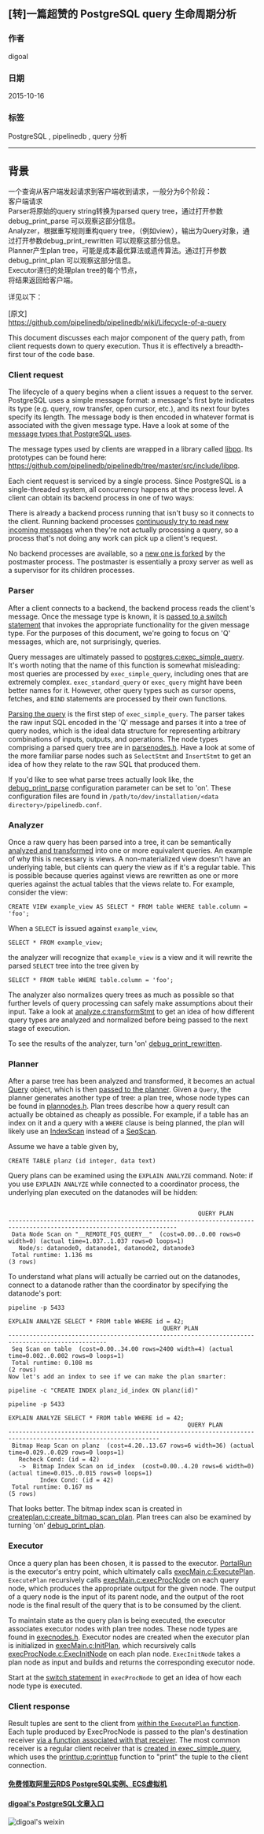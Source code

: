 ## [转]一篇超赞的 PostgreSQL query 生命周期分析   
                                                                                                                                                     
### 作者                                                                                                                                                     
digoal                                                                                                                                                     
                                                                                                                                                     
### 日期                                                                                                                                                     
2015-10-16                                                                                                                                                 
                                                                                                                                                     
### 标签                                                                                                                                                     
PostgreSQL , pipelinedb , query 分析    
                                                                                                                                                     
----                                                                                                                                                     
                                                                                                                                                     
## 背景                                         
一个查询从客户端发起请求到客户端收到请求，一般分为6个阶段：  
客户端请求  
Parser将原始的query string转换为parsed query tree，通过打开参数debug_print_parse 可以观察这部分信息。  
Analyzer，根据重写规则重构query tree，（例如view），输出为Query对象，通过打开参数debug_print_rewritten 可以观察这部分信息。  
Planner产生plan tree，可能是成本最优算法或遗传算法。通过打开参数debug_print_plan 可以观察这部分信息。  
Executor递归的处理plan tree的每个节点，  
将结果返回给客户端。  
  
详见以下：  
  
[原文]  
https://github.com/pipelinedb/pipelinedb/wiki/Lifecycle-of-a-query  
  
This document discusses each major component of the query path, from client requests down to query execution. Thus it is effectively a breadth-first tour of the code base.  
  
### Client request  
The lifecycle of a query begins when a client issues a request to the server. PostgreSQL uses a simple message format: a message's first byte indicates its type (e.g. query, row transfer, open cursor, etc.), and its next four bytes specify its length. The message body is then encoded in whatever format is associated with the given message type. Have a look at some of the [message types that PostgreSQL uses](http://www.postgresql.org/docs/9.4/static/protocol-message-formats.html).  
  
The message types used by clients are wrapped in a library called [libpq](http://www.postgresql.org/docs/9.4/static/libpq.html). Its prototypes can be found here: https://github.com/pipelinedb/pipelinedb/tree/master/src/include/libpq.  
  
Each cient request is serviced by a single process. Since PostgreSQL is a single-threaded system, all concurrency happens at the process level. A client can obtain its backend process in one of two ways:  
  
There is already a backend process running that isn't busy so it connects to the client. Running backend processes [continuously try to read new incoming messages](https://github.com/pipelinedb/pipelinedb/blob/master/src/backend/tcop/postgres.c#L4166) when they're not actually processing a query, so a process that's not doing any work can pick up a client's request.  
  
No backend processes are available, so a [new one is forked](https://github.com/pipelinedb/pipelinedb/blob/master/src/backend/postmaster/postmaster.c#L1598) by the postmaster process. The postmaster is essentially a proxy server as well as a supervisor for its children processes.  
  
### Parser  
After a client connects to a backend, the backend process reads the client's message. Once the message type is known, it is [passed to a switch statement](https://github.com/pipelinedb/pipelinedb/blob/master/src/backend/tcop/postgres.c#L4256) that invokes the appropriate functionality for the given message type. For the purposes of this document, we're going to focus on 'Q' messages, which are, not surprisingly, queries.  
  
Query messages are ultimately passed to [postgres.c:exec_simple_query](https://github.com/pipelinedb/pipelinedb/blob/master/src/backend/tcop/postgres.c#L900). It's worth noting that the name of this function is somewhat misleading: most queries are processed by ```exec_simple_query```, including ones that are extremely complex. ```exec_standard_query``` or ```exec_query``` might have been better names for it. However, other query types such as cursor opens, fetches, and ```BIND``` statements are processed by their own functions.  
  
[Parsing the query](https://github.com/pipelinedb/pipelinedb/blob/master/src/backend/tcop/postgres.c#L955) is the first step of ```exec_simple_query```. The parser takes the raw input SQL encoded in the 'Q' message and parses it into a tree of query nodes, which is the ideal data structure for representing arbitrary combinations of inputs, outputs, and operations. The node types comprising a parsed query tree are in [parsenodes.h](https://github.com/pipelinedb/pipelinedb/blob/master/src/include/nodes/parsenodes.h). Have a look at some of the more familiar parse nodes such as ```SelectStmt``` and ```InsertStmt``` to get an idea of how they relate to the raw SQL that produced them.  
  
If you'd like to see what parse trees actually look like, the [debug_print_parse](https://github.com/pipelinedb/pipelinedb/blob/master/src/backend/utils/misc/pipelinedb.conf.sample#L404) configuration parameter can be set to 'on'. These configuration files are found in ```/path/to/dev/installation/<data directory>/pipelinedb.conf```.  
  
### Analyzer  
Once a raw query has been parsed into a tree, it can be semantically [analyzed and transformed](https://github.com/pipelinedb/pipelinedb/blob/master/src/backend/tcop/postgres.c#L1112) into one or more equivalent queries. An example of why this is necessary is views. A non-materialized view doesn't have an underlying table, but clients can query the view as if it's a regular table. This is possible because queries against views are rewritten as one or more queries against the actual tables that the views relate to. For example, consider the view:  
  
```  
CREATE VIEW example_view AS SELECT * FROM table WHERE table.column = 'foo';  
```  
  
When a ```SELECT``` is issued against ```example_view```,  
  
```  
SELECT * FROM example_view;  
```  
  
the analyzer will recognize that ```example_view``` is a view and it will rewrite the parsed ```SELECT``` tree into the tree given by  
  
```  
SELECT * FROM table WHERE table.column = 'foo';  
```  
  
The analyzer also normalizes query trees as much as possible so that further levels of query processing can safely make assumptions about their input. Take a look at [analyze.c:transformStmt](https://github.com/pipelinedb/pipelinedb/blob/master/src/backend/parser/analyze.c#L229) to get an idea of how different query types are analyzed and normalized before being passed to the next stage of execution.  
  
To see the results of the analyzer, turn 'on' [debug_print_rewritten](https://github.com/pipelinedb/pipelinedb/blob/master/src/backend/utils/misc/pipelinedb.conf.sample#L405).  
  
### Planner  
After a parse tree has been analyzed and transformed, it becomes an actual [Query](https://github.com/pipelinedb/pipelinedb/blob/master/src/include/nodes/parsenodes.h#L99) object, which is then [passed to the planner](https://github.com/pipelinedb/pipelinedb/blob/master/src/backend/tcop/postgres.c#L1115). Given a ```Query```, the planner generates another type of tree: a plan tree, whose node types can be found in [plannodes.h](https://github.com/pipelinedb/pipelinedb/blob/master/src/include/nodes/plannodes.h). Plan trees describe how a query result can actually be obtained as cheaply as possible. For example, if a table has an index on it and a query with a ```WHERE``` clause is being planned, the plan will likely use an [IndexScan](https://github.com/pipelinedb/pipelinedb/blob/master/src/include/nodes/plannodes.h#L333) instead of a [SeqScan](https://github.com/pipelinedb/pipelinedb/blob/master/src/include/nodes/plannodes.h#L287).  
  
Assume we have a table given by,  
  
```  
CREATE TABLE planz (id integer, data text)  
```  
  
Query plans can be examined using the ```EXPLAIN ANALYZE``` command. Note: if you use ```EXPLAIN ANALYZE``` while connected to a coordinator process, the underlying plan executed on the datanodes will be hidden:  
  
```  
  
                                                      QUERY PLAN                                                        
----------------------------------------------------------------------------------------------------------------------  
 Data Node Scan on "__REMOTE_FQS_QUERY__"  (cost=0.00..0.00 rows=0 width=0) (actual time=1.037..1.037 rows=0 loops=1)  
   Node/s: datanode0, datanode1, datanode2, datanode3  
 Total runtime: 1.136 ms  
(3 rows)  
```  
  
To understand what plans will actually be carried out on the datanodes, connect to a datanode rather than the coordinator by specifying the datanode's port:  
  
```  
pipeline -p 5433  
  
EXPLAIN ANALYZE SELECT * FROM table WHERE id = 42;  
                                            QUERY PLAN                                              
--------------------------------------------------------------------------------------------------  
 Seq Scan on table  (cost=0.00..34.00 rows=2400 width=4) (actual time=0.002..0.002 rows=0 loops=1)  
 Total runtime: 0.108 ms  
(2 rows)  
Now let's add an index to see if we can make the plan smarter:  
```  
  
```  
pipeline -c "CREATE INDEX planz_id_index ON planz(id)"  
```  
  
```  
pipeline -p 5433  
  
EXPLAIN ANALYZE SELECT * FROM table WHERE id = 42;  
                                                   QUERY PLAN                                                      
-----------------------------------------------------------------------------------------------------------------  
 Bitmap Heap Scan on planz  (cost=4.20..13.67 rows=6 width=36) (actual time=0.029..0.029 rows=0 loops=1)  
   Recheck Cond: (id = 42)  
   ->  Bitmap Index Scan on id_index  (cost=0.00..4.20 rows=6 width=0) (actual time=0.015..0.015 rows=0 loops=1)  
         Index Cond: (id = 42)  
 Total runtime: 0.167 ms  
(5 rows)  
```  
  
That looks better. The bitmap index scan is created in [createplan.c:create_bitmap_scan_plan](https://github.com/pipelinedb/pipelinedb/blob/master/src/backend/optimizer/plan/createplan.c#L1390). Plan trees can also be examined by turning 'on' [debug_print_plan](https://github.com/pipelinedb/pipelinedb/blob/master/src/backend/utils/misc/pipelinedb.conf.sample#L406).  
  
### Executor  
Once a query plan has been chosen, it is passed to the executor. [PortalRun](https://github.com/pipelinedb/pipelinedb/blob/master/src/backend/tcop/pquery.c#L719) is the executor's entry point, which ultimately calls [execMain.c:ExecutePlan](https://github.com/pipelinedb/pipelinedb/blob/master/src/backend/executor/execMain.c#L1529). ```ExecutePlan``` recursively calls [execMain.c:execProcNode](https://github.com/pipelinedb/pipelinedb/blob/master/src/backend/executor/execProcnode.c#L426) on each query node, which produces the appropriate output for the given node. The output of a query node is the input of its parent node, and the output of the root node is the final result of the query that is to be consumed by the client.  
  
To maintain state as the query plan is being executed, the executor associates executor nodes with plan tree nodes. These node types are found in [execnodes.h](https://github.com/pipelinedb/pipelinedb/blob/master/src/include/nodes/execnodes.h). Executor nodes are created when the executor plan is initialized in [execMain.c:InitPlan](https://github.com/pipelinedb/pipelinedb/blob/master/src/backend/executor/execMain.c#L754), which recursively calls [execProcNode.c:ExecInitNode](https://github.com/pipelinedb/pipelinedb/blob/master/src/backend/executor/execProcnode.c#L139) on each plan node. ```ExecInitNode``` takes a plan node as input and builds and returns the corresponding executor node.  
  
Start at the [switch statement](https://github.com/pipelinedb/pipelinedb/blob/master/src/backend/executor/execProcnode.c#L448) in ```execProcNode``` to get an idea of how each node type is executed.  
  
### Client response  
Result tuples are sent to the client from [within the ```ExecutePlan``` function](https://github.com/pipelinedb/pipelinedb/blob/master/src/backend/executor/execMain.c#L1489). Each tuple produced by ExecProcNode is passed to the plan's destination receiver [via a function associated with that receiver](https://github.com/pipelinedb/pipelinedb/blob/master/src/backend/executor/execMain.c#L1572). The most common receiver is a regular client receiver that is [created in exec_simple_query](https://github.com/pipelinedb/pipelinedb/blob/master/src/backend/tcop/postgres.c#L1174), which uses the [printtup.c:printtup](https://github.com/pipelinedb/pipelinedb/blob/master/src/backend/access/common/printtup.c) function to "print" the tuple to the client connection.  
  
  
  
  
  
  
  
  
  
  
  
  
  
#### [免费领取阿里云RDS PostgreSQL实例、ECS虚拟机](https://free.aliyun.com/ "57258f76c37864c6e6d23383d05714ea")
  
  
#### [digoal's PostgreSQL文章入口](https://github.com/digoal/blog/blob/master/README.md "22709685feb7cab07d30f30387f0a9ae")
  
  
![digoal's weixin](../pic/digoal_weixin.jpg "f7ad92eeba24523fd47a6e1a0e691b59")
  
  
  
  
  
  
  
